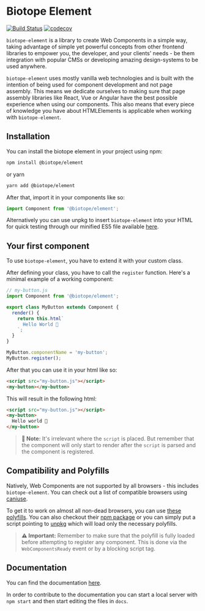 # Biotope Element

[![Build Status](https://travis-ci.org/biotope/biotope-element.svg?branch=master)](https://travis-ci.org/biotope/biotope-element)
[![codecov](https://codecov.io/gh/biotope/biotope-element/branch/master/graph/badge.svg)](https://codecov.io/gh/biotope/biotope-element)

`biotope-element` is a library to create Web Components in a simple way, taking advantage of simple
yet powerful concepts from other frontend libraries to empower you, the developer, and your clients'
needs - be them integration with popular CMSs or developing amazing design-systems to be used
anywhere.

`biotope-element` uses mostly vanilla web technologies and is built with the intention of being used
for component development and not page assembly. This means we dedicate ourselves to making sure
that page assembly libraries like React, Vue or Angular have the best possible experience when using
our components. This also means that every piece of knowledge you have about HTMLElements is
applicable when working with `biotope-element`.

## Installation
You can install the biotope element in your project using npm:

```bash
npm install @biotope/element
```

or yarn

```bash
yarn add @biotope/element
```

After that, import it in your components like so:

```javascript
import Component from '@biotope/element';
```

Alternatively you can use unpkg to insert `biotope-element` into your HTML for quick testing through
our minified ES5 file available [here](https://unpkg.com/@biotope/element/lib/biotope-element.min.js).

## Your first component
To use `biotope-element`, you have to extend it with your custom class.

After defining your class, you have to call the `register` function. Here's a minimal example of a
working component:

```javascript
// my-button.js
import Component from '@biotope/element';

export class MyButton extends Component {
  render() {
    return this.html`
      Hello World 🐤
    `;
  }
}

MyButton.componentName = 'my-button';
MyButton.register();
```

After that you can use it in your html like so:

```html
<script src="my-button.js"></script>
<my-button></my-button>
```

This will result in the following html:

```html
<script src="my-button.js"></script>
<my-button>
  Hello world 🐤
</my-button>
```

> __📝 Note:__ It's irrelevant where the `script` is placed. But remember that the component will only start
to render after the `script` is parsed and the component is registered.

## Compatibility and Polyfills
Natively, Web Components are not supported by all browsers - this includes `biotope-element`. You
can check out a list of compatible browsers using [caniuse](https://caniuse.com/#search=Custom%20Elements%20v1).

To get it to work on almost all non-dead browsers, you can use [these polyfills](https://github.com/webcomponents/polyfills).
You can also checkout their [npm package](https://www.npmjs.com/package/@webcomponents/webcomponentsjs)
or you can simply put a script pointing to [unpkg](https://unpkg.com/@webcomponents/webcomponentsjs@2.3.0/webcomponents-loader.js)
which will load only the necessary polyfills.

> __⚠️ Important:__ Remember to make sure that the polyfill is fully loaded before attempting to
register any component. This is done via the `WebComponentsReady` event or by a blocking script tag.

## Documentation
You can find the documentation [here](https://element.biotope.sh).

In order to contribute to the documentation you can start a local server with `npm start` and then
start editing the files in `docs`.
